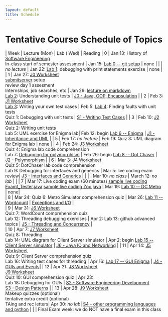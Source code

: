 ```yaml
---
layout: default
title: Schedule
---
```


# Tentative Course Schedule of Topics 

| Week | Lecture (Mon)  |  Lab ( Wed)   |      Reading
| 0    | Jan 13: History of <a href="https://dl.acm.org/doi/pdf/10.1145/1134285.1134288">Software Engineering</a> <br> In-class start of semester assessment | Jan 15: [Lab 0 -- git setup](lab/0)  | none |
|     | <i>no lecture</i>   | Jan 22:  [Lab 1](lab/1): debugging with print statements exercise |   none |         
| 1    | Jan 27: [J0 Worksheet](worksheet/j0_basic_java) <br> [submitserver](https://submit.cs.seas.gwu.edu/courses) setup <br> review day 1 assesment <br> Internships, job searches, etc.| Jan 29: [lecture on markdown](https://docs.github.com/en/get-started/writing-on-github/getting-started-with-writing-and-formatting-on-github/basic-writing-and-formatting-syntax)<br> [Lab 2](lab/2_unit_tests): Understanding unit tests | [J0 - Java, OOP, Encapsulation](j/0) |
| 2    | Feb 3: [J1 Worksheet](worksheet/j1)  <br> [Lab 3](lab/3_writing_tests): Writing your own test cases | Feb 5: [Lab 4](lab/4_debugging_with_tests): Finding faults with unit tests <br> Quiz 1: Debugging with unit tests | [S1 - Writing Test Cases](j/software_testing) |
| 3    | Feb 10: [J2 Worksheet](worksheet/j2) <br> Quiz 2: Writing unit tests <br> Lab 5: UML exercise for Enigma lab| Feb 12: begin [Lab 6 -- Enigma](lab/6_enigma) | [J1 - Inheritance and UML](j/1) |
| 5    | Feb 17:  <i>no lecture</i>   | Feb 19: Quiz 3: UML diagram for Enigma lab     |                              none                           |
| 4    | Feb 24: [J3 Worksheet](worksheet/j3) <br> Quiz 4: Enigma lab code comprehension <br> Lab 7: [Debugging for polymorphism](worksheet/j10) | Feb 26: begin [Lab 8 -- Dot Chaser](lab/2) | [J2 - Polymorphism](j/2) |
| 6    | Mar 3:   [J4 Worksheet](worksheet/j4) <br> Quiz 5: DotChaser lab code comprehension <br> Lab 9: Debugging for interfaces and generics | Mar 5: live coding exam review| [J3 - Interfaces and Generics](j/3)  |     |
|    | Mar 10: <i>no class</i>          | March 12: <i>no lab</i>   | |
| 7    | Mar 17: Live coding exam (60 minutes) [sample live coding Exam1_Tester.java](./j-units/Exam1_Tester.java) [sample live coding Zoo.java](./j-units/Zoo.java)  | Mar 19:  [Lab 10 -- DC Metro](project/1)  | none|        
| 8    | Mar 24: Quiz 6: Metro Simulator comprehension quiz  | Mar 26: [Lab 11 -- Wordcount](lab/3)  |       [Exceptions and I/O](j/exceptions)    |           
| 9    | Mar 31:  [J6 Worksheet](worksheet/j6) <br> Quiz 7: WordCount comprehension quiz <br> Lab 12: Threading debugging exercises | Apr 2:   Lab 13: github advanced topics  | [J5 - Threading and Concurrency](j/5) |           
| 10    | Apr 7: [J7 Worksheet](worksheet/j7) <br> Quiz 8: Threading <br> Lab 14: UML diagram for Client Server simulator   | Apr 2: begin [Lab 15 -- Client Server simulator](project/2)    | [J6 - Java IO and Networking](j/6) |
| 11   | Apr 14: [J5 Worksheet](worksheet/j5) <br> Quiz 9: Client Server comprehension quiz <br> Lab 16: Writing test cases for threading  | Apr 16:  [Lab 17 -- GUI Enigma](lab/4)  | [J4 - GUIs and Events](j/4)|
| 12   | Apr 21: [J8 Worksheet](worksheet/j8) <br> [J9 Worksheet](worksheet/j9) <br> Quiz 10: GUI comprehension quiz   | Apr 23: <br> Lab 18: Debugging for GUIs | [S2 - Software Engineering Development](j/software_engineering) <br> [S3 - Design Patterns](j/design) |
| 13   | Apr 28: [J9 Worksheet](worksheet/j9) <br> Makeup quizzes (optional) <br>tentative extra credit (optional) <br> TAing and rec letters| Apr 30: <i>no lab</i>|  [S4 - other programming languages and python](j/languages)  |
|    | Final Exam week: we do NOT have a final exam in this class







